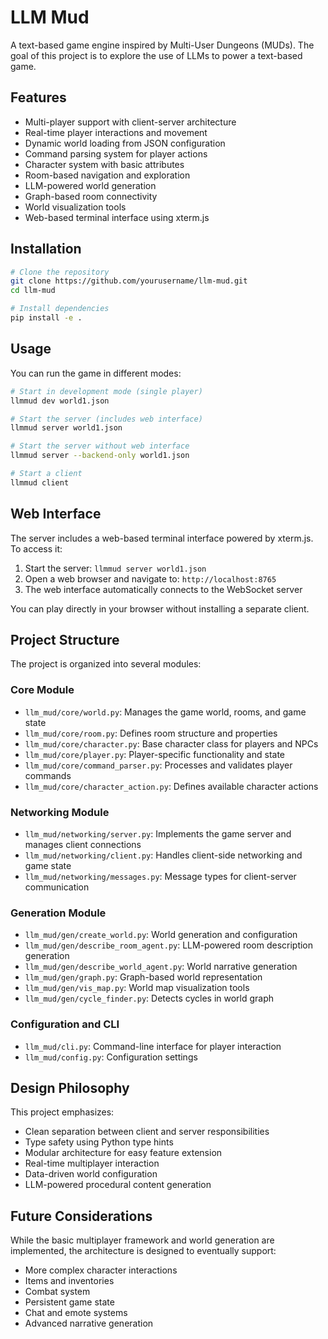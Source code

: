 # LLM Mud

A text-based game engine inspired by Multi-User Dungeons (MUDs). The goal of this project is to explore the use of LLMs to power a text-based game.

## Features

- Multi-player support with client-server architecture
- Real-time player interactions and movement
- Dynamic world loading from JSON configuration
- Command parsing system for player actions
- Character system with basic attributes
- Room-based navigation and exploration
- LLM-powered world generation
- Graph-based room connectivity
- World visualization tools
- Web-based terminal interface using xterm.js

## Installation

```bash
# Clone the repository
git clone https://github.com/yourusername/llm-mud.git
cd llm-mud

# Install dependencies
pip install -e .
```

## Usage

You can run the game in different modes:

```bash
# Start in development mode (single player)
llmmud dev world1.json

# Start the server (includes web interface)
llmmud server world1.json

# Start the server without web interface
llmmud server --backend-only world1.json

# Start a client
llmmud client
```

## Web Interface

The server includes a web-based terminal interface powered by xterm.js. To access it:

1. Start the server: `llmmud server world1.json`
2. Open a web browser and navigate to: `http://localhost:8765`
3. The web interface automatically connects to the WebSocket server

You can play directly in your browser without installing a separate client.

## Project Structure

The project is organized into several modules:

### Core Module
- `llm_mud/core/world.py`: Manages the game world, rooms, and game state
- `llm_mud/core/room.py`: Defines room structure and properties
- `llm_mud/core/character.py`: Base character class for players and NPCs
- `llm_mud/core/player.py`: Player-specific functionality and state
- `llm_mud/core/command_parser.py`: Processes and validates player commands
- `llm_mud/core/character_action.py`: Defines available character actions

### Networking Module
- `llm_mud/networking/server.py`: Implements the game server and manages client connections
- `llm_mud/networking/client.py`: Handles client-side networking and game state
- `llm_mud/networking/messages.py`: Message types for client-server communication

### Generation Module
- `llm_mud/gen/create_world.py`: World generation and configuration
- `llm_mud/gen/describe_room_agent.py`: LLM-powered room description generation
- `llm_mud/gen/describe_world_agent.py`: World narrative generation
- `llm_mud/gen/graph.py`: Graph-based world representation
- `llm_mud/gen/vis_map.py`: World map visualization tools
- `llm_mud/gen/cycle_finder.py`: Detects cycles in world graph

### Configuration and CLI
- `llm_mud/cli.py`: Command-line interface for player interaction
- `llm_mud/config.py`: Configuration settings

## Design Philosophy

This project emphasizes:
- Clean separation between client and server responsibilities
- Type safety using Python type hints
- Modular architecture for easy feature extension
- Real-time multiplayer interaction
- Data-driven world configuration
- LLM-powered procedural content generation

## Future Considerations

While the basic multiplayer framework and world generation are implemented, the architecture is designed to eventually support:
- More complex character interactions
- Items and inventories
- Combat system
- Persistent game state
- Chat and emote systems
- Advanced narrative generation
